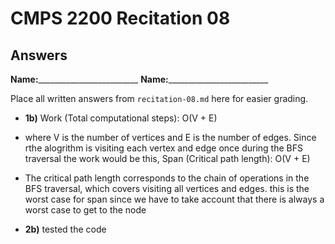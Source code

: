 # CMPS 2200 Recitation 08

## Answers

**Name:**_________________________
**Name:**_________________________


Place all written answers from `recitation-08.md` here for easier grading.

- **1b)**
Work (Total computational steps): O(V + E)
- where V is the number of vertices and E is the number of edges. Since rthe alogrithm is visiting each vertex and edge once during the BFS traversal the work would be this, 
Span (Critical path length): O(V + E)
- The critical path length corresponds to the  chain of  operations in the BFS traversal, which covers visiting all vertices and edges. this is the worst case for span since we have to take account that there is always a worst case to get to the node 



- **2b)**
tested the code 
